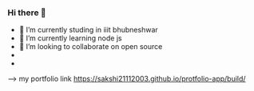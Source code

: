 ### Hi there 👋




- 🔭 I’m currently studing in iiit bhubneshwar
- 🌱 I’m currently learning node js
- 👯 I’m looking to collaborate on open source
- 
- 
--> my portfolio link https://sakshi21112003.github.io/protfolio-app/build/
